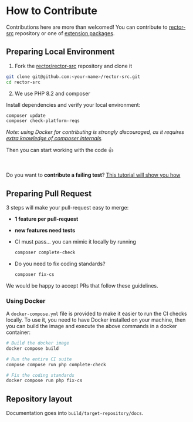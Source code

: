 # How to Contribute

Contributions here are more than welcomed! You can contribute to [rector-src](https://github.com/rectorphp/rector-src) repository or one of [extension packages](https://github.com/rectorphp/).

## Preparing Local Environment

1. Fork the [rector/rector-src](https://github.com/rectorphp/rector-src) repository and clone it

```bash
git clone git@github.com:<your-name>/rector-src.git
cd rector-src
```

2. We use PHP 8.2 and composer

Install dependencies and verify your local environment:

```bash
composer update
composer check-platform-reqs
```

*Note: using Docker for contributing is strongly discouraged, as it requires [extra knowledge of composer internals](https://github.com/composer/composer/issues/9368#issuecomment-718112361).*

Then you can start working with the code :+1:

<br>

Do you want to **contribute a failing test**? [This tutorial will show you how](https://getrector.com/documentation/reporting-issue-with-rector)

## Preparing Pull Request

3 steps will make your pull-request easy to merge:

- **1 feature per pull-request**
- **new features need tests**
- CI must pass... you can mimic it locally by running

    ```bash
    composer complete-check
    ```

- Do you need to fix coding standards?

    ```bash
    composer fix-cs
    ```

We would be happy to accept PRs that follow these guidelines.

### Using Docker

A `docker-compose.yml` file is provided to make it easier to run the CI checks locally.
To use it, you need to have Docker installed on your machine, then you can build the image and execute the
above commands in a docker container:

```bash
# Build the docker image
docker compose build

# Run the entire CI suite
compose compose run php complete-check

# Fix the coding standards
docker compose run php fix-cs
```

## Repository layout
Documentation goes into `build/target-repository/docs`.
